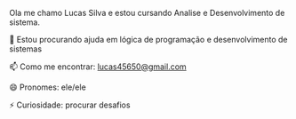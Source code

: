 Ola me chamo Lucas Silva e estou cursando Analise e Desenvolvimento de sistema.

🤔 Estou procurando ajuda em lógica de programação e desenvolvimento de sistemas 

📫 Como me encontrar: lucas45650@gmail.com

😄 Pronomes: ele/ele 

⚡ Curiosidade: procurar desafios

